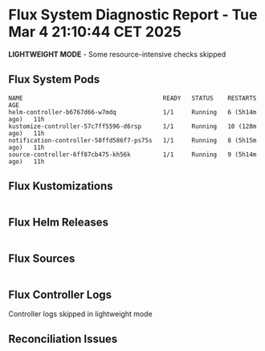 # Flux System Diagnostic Report - Tue Mar  4 21:10:44 CET 2025
**LIGHTWEIGHT MODE** - Some resource-intensive checks skipped

## Flux System Pods
```
NAME                                       READY   STATUS    RESTARTS        AGE
helm-controller-b6767d66-w7mdq             1/1     Running   6 (5h14m ago)   11h
kustomize-controller-57c7ff5596-d6rsp      1/1     Running   10 (128m ago)   11h
notification-controller-58ffd586f7-ps75s   1/1     Running   8 (5h15m ago)   11h
source-controller-6ff87cb475-kh56k         1/1     Running   9 (5h14m ago)   11h
```

## Flux Kustomizations
```
```

## Flux Helm Releases
```
```

## Flux Sources
```
```

## Flux Controller Logs
Controller logs skipped in lightweight mode

## Reconciliation Issues
```
```
